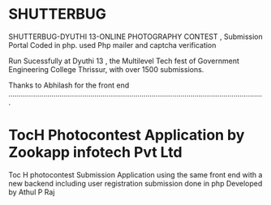 SHUTTERBUG
==========

SHUTTERBUG-DYUTHI 13-ONLINE PHOTOGRAPHY CONTEST , Submission Portal
Coded in php.
  used Php mailer and captcha verification
  
  Run Sucessfully at Dyuthi 13 , the Multilevel Tech fest of Government Engineering College Thrissur, with over 1500 submissions.


Thanks to Abhilash for the front end
.............................................................................................................................


TocH Photocontest Application by Zookapp infotech Pvt Ltd
=========================================================

Toc H photocontest Submission Application using the same front end 
with a new backend including user registration submission done in php 
Developed by Athul P Raj


